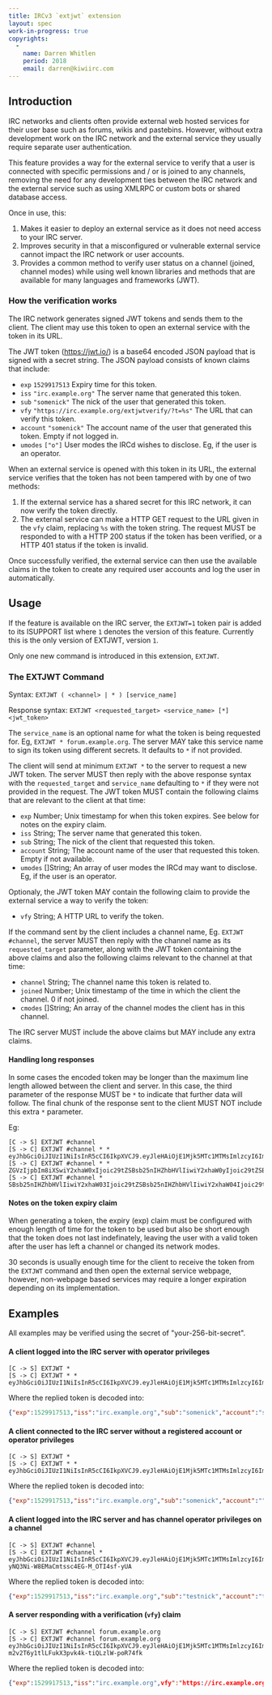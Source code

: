 ```yaml
---
title: IRCv3 `extjwt` extension
layout: spec
work-in-progress: true
copyrights:
  -
    name: Darren Whitlen
    period: 2018
    email: darren@kiwiirc.com
---
```

## Introduction

IRC networks and clients often provide external web hosted services for their user base such as forums, wikis and pastebins. However, without extra development work on the IRC network and the external service they usually require separate user authentication.

This feature provides a way for the external service to verify that a user is connected with specific permissions and / or is joined to any channels, removing the need for any development ties between the IRC network and the external service such as using XMLRPC or custom bots or shared database access.

Once in use, this:
1. Makes it easier to deploy an external service as it does not need access to your IRC server.
2. Improves security in that a misconfigured or vulnerable external service cannot impact the IRC network or user accounts.
3. Provides a common method to verify user status on a channel (joined, channel modes) while using well known libraries and methods that are available for many languages and frameworks (JWT).

### How the verification works

The IRC network generates signed JWT tokens and sends them to the client. The client may use this token to open an external service with the token in its URL.

The JWT token (https://jwt.io/) is a base64 encoded JSON payload that is signed with a secret string. The JSON payload consists of known claims that include:
* `exp` `1529917513` Expiry time for this token.
* `iss` `"irc.example.org"` The server name that generated this token.
* `sub` `"somenick"` The nick of the user that generated this token.
* `vfy` `"https://irc.example.org/extjwtverify/?t=%s"` The URL that can verify this token.
* `account` `"somenick"` The account name of the user that generated this token. Empty if not logged in.
* `umodes` `["o"]` User modes the IRCd wishes to disclose. Eg, if the user is an operator.

When an external service is opened with this token in its URL, the external service verifies that the token has not been tampered with by one of two methods:
1. If the external service has a shared secret for this IRC network, it can now verify the token directly.
2. The external service can make a HTTP GET request to the URL given in the `vfy` claim, replacing `%s` with the token string. The request MUST be responded to with a HTTP 200 status if the token has been verified, or a HTTP 401 status if the token is invalid.

Once successfully verified, the external service can then use the available claims in the token to create any required user accounts and log the user in automatically.

## Usage

If the feature is available on the IRC server, the `EXTJWT=1` token pair is added to its ISUPPORT list where `1` denotes the version of this feature. Currently this is the only version of EXTJWT, version `1`.

Only one new command is introduced in this extension, `EXTJWT`.

### The EXTJWT Command

Syntax: `EXTJWT ( <channel> | * ) [service_name]`

Response syntax: `EXTJWT <requested_target> <service_name> [*] <jwt_token>`

The `service_name` is an optional name for what the token is being requested for. Eg, `EXTJWT * forum.example.org`. The server MAY take this service name to sign its token using different secrets. It defaults to `*` if not provided.

The client will send at minimum `EXTJWT *` to the server to request a new JWT token. The server MUST then reply with the above response syntax with the `requested_target` and `service_name` defaulting to `*` if they were not provided in the request. The JWT token MUST contain the following claims that are relevant to the client at that time:

* `exp` Number; Unix timestamp for when this token expires. See below for notes on the expiry claim.
* `iss` String; The server name that generated this token.
* `sub` String; The nick of the client that requested this token.
* `account` String; The account name of the user that requested this token. Empty if not available.
* `umodes` []String; An array of user modes the IRCd may want to disclose. Eg, if the user is an operator.

Optionaly, the JWT token MAY contain the following claim to provide the external service a way to verify the token:
* `vfy` String; A HTTP URL to verify the token.

If the command sent by the client includes a channel name, Eg. `EXTJWT #channel`, the server MUST then reply with the channel name as its `requested_target` parameter, along with the JWT token containing the above claims and also the following claims relevant to the channel at that time:

* `channel` String; The channel name this token is related to.
* `joined` Number; Unix timestamp of the time in which the client the channel. 0 if not joined.
* `cmodes` []String; An array of the channel modes the client has in this channel.

The IRC server MUST include the above claims but MAY include any extra claims.


#### Handling long responses

In some cases the encoded token may be longer than the maximum line length allowed between the client and server. In this case, the third parameter of the response MUST be `*` to indicate that further data will follow. The final chunk of the response sent to the client MUST NOT include this extra `*` parameter.

Eg:
~~~
[C -> S] EXTJWT #channel
[S -> C] EXTJWT #channel * * eyJhbGciOiJIUzI1NiIsInR5cCI6IkpXVCJ9.eyJleHAiOjE1Mjk5MTc1MTMsImlzcyI6ImlyYy5leGFtcGxlLm9yZyIsIm5pY2siOiJ0ZXN0bmljayIsImFjY291bnQiOiJ0ZXN0bmljayIsInVtb2RlcyI6W10sImNoYW5uZWwiOiIjY2hhbm5lbCIsImpvaW5lZCI6MTUyOTkxNzUwMSwiY21v
[S -> C] EXTJWT #channel * * ZGVzIjpbIm8iXSwiY2xhaW0xIjoic29tZSBsb25nIHZhbHVlIiwiY2xhaW0yIjoic29tZSBsb25nIHZhbHVlIiwiY2xhaW0zIjoic29tZSBsb25nIHZhbHVlIiwiY2xhaW00Ijoic29tZSBsb25nIHZhbHVlIiwiY2xhaW01Ijoic29tZSBsb25nIHZhbHVlIiwiY2xhaW02Ijoic29tZ
[S -> C] EXTJWT #channel * SBsb25nIHZhbHVlIiwiY2xhaW03Ijoic29tZSBsb25nIHZhbHVlIiwiY2xhaW04Ijoic29tZSBsb25nZXIgdmFsdWUgdG8gbWFrZSBzdXJlIHRoaXMgdG9rZW4gaXMgdG9vIGxvbmcgdG8gc2VuZCBvbiBvbmUgSVJDIDUxMiBjaGFyYWN0ZXIgbGluZSJ9.wxRb7lH9OjENg_dTmPrDglBsN3Z17g1eEGJdp9Jsbqg
~~~

#### Notes on the token expiry claim

When generating a token, the expiry (exp) claim must be configured with enough length of time for the token to be used but also be short enough that the token does not last indefinately, leaving the user with a valid token after the user has left a channel or changed its network modes.

30 seconds is usually enough time for the client to receive the token from the `EXTJWT` command and then open the external service webpage, however, non-webpage based services may require a longer expiration depending on its implementation.

## Examples

All examples may be verified using the secret of "your-256-bit-secret".

#### A client logged into the IRC server with operator privileges
~~~
[C -> S] EXTJWT *
[S -> C] EXTJWT * * eyJhbGciOiJIUzI1NiIsInR5cCI6IkpXVCJ9.eyJleHAiOjE1Mjk5MTc1MTMsImlzcyI6ImlyYy5leGFtcGxlLm9yZyIsInN1YiI6InNvbWVuaWNrIiwiYWNjb3VudCI6InNvbWVuaWNrIiwidW1vZGVzIjpbIm8iXX0.wZbYLX4rgDDB4svLQIsx5jq5_Dc0csdqgamVsgocOas
~~~

Where the replied token is decoded into:
~~~json
{"exp":1529917513,"iss":"irc.example.org","sub":"somenick","account":"somenick","umodes":["o"]}
~~~

#### A client connected to the IRC server without a registered account or operator privileges
~~~
[C -> S] EXTJWT *
[S -> C] EXTJWT * * eyJhbGciOiJIUzI1NiIsInR5cCI6IkpXVCJ9.eyJleHAiOjE1Mjk5MTc1MTMsImlzcyI6ImlyYy5leGFtcGxlLm9yZyIsInN1YiI6InNvbWVuaWNrIiwiYWNjb3VudCI6IiIsInVtb2RlcyI6W119.i_ak4qvb1BPdH0a0HyRNTz036rHE2lGrZ17SQV3LAFE
~~~

Where the replied token is decoded into:
~~~json
{"exp":1529917513,"iss":"irc.example.org","sub":"somenick","account":"","umodes":[]}
~~~

#### A client logged into the IRC server and has channel operator privileges on a channel
~~~
[C -> S] EXTJWT #channel
[S -> C] EXTJWT #channel * eyJhbGciOiJIUzI1NiIsInR5cCI6IkpXVCJ9.eyJleHAiOjE1Mjk5MTc1MTMsImlzcyI6ImlyYy5leGFtcGxlLm9yZyIsInN1YiI6InRlc3RuaWNrIiwiYWNjb3VudCI6InRlc3RuaWNrIiwidW1vZGVzIjpbXSwiY2hhbm5lbCI6IiNjaGFubmVsIiwiam9pbmVkIjoxNTI5OTE3NTAxLCJjbW9kZXMiOlsibyJdfQ.A6tYn5w2-yNQ3Ni-W8EMaCmtssc4EG-M_OTI4sf-yUA
~~~

Where the replied token is decoded into:
~~~json
{"exp":1529917513,"iss":"irc.example.org","sub":"testnick","account":"testnick","umodes":[],"channel":"#channel","joined":1529917501,"cmodes":["o"]}
~~~

#### A server responding with a verification (`vfy`) claim
~~~
[C -> S] EXTJWT #channel forum.example.org
[S -> C] EXTJWT #channel forum.example.org eyJhbGciOiJIUzI1NiIsInR5cCI6IkpXVCJ9.eyJleHAiOjE1Mjk5MTc1MTMsImlzcyI6ImlyYy5leGFtcGxlLm9yZyIsInZmeSI6Imh0dHBzOi8vaXJjLmV4YW1wbGUub3JnL2V4dGp3dD90PSVzIiwic3ViIjoidGVzdG5pY2siLCJhY2NvdW50IjoidGVzdG5pY2siLCJ1bW9kZXMiOltdLCJjaGFubmVsIjoiI2NoYW5uZWwiLCJqb2luZWQiOjE1Mjk5MTc1MDEsImNtb2RlcyI6WyJvIl19.WhZpr-m2v2T6y1tlLFukX3pvk4k-tiQLzlW-poR74fk
~~~

Where the replied token is decoded into:
~~~json
{"exp":1529917513,"iss":"irc.example.org",vfy":"https://irc.example.org/extjwt?t=%s","sub":"testnick","account":"testnick","umodes":[],"channel":"#channel","joined":1529917501,"cmodes":["o"]}
~~~
